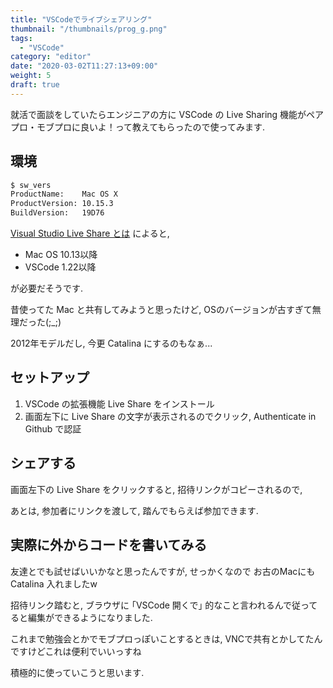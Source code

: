 ```yaml
---
title: "VSCodeでライブシェアリング"
thumbnail: "/thumbnails/prog_g.png"
tags:
  - "VSCode"
category: "editor"
date: "2020-03-02T11:27:13+09:00"
weight: 5
draft: true
---
```


就活で面談をしていたらエンジニアの方に VSCode の Live Sharing 機能がペアプロ・モブプロに良いよ！って教えてもらったので使ってみます.

## 環境

``` bash
$ sw_vers
ProductName:    Mac OS X
ProductVersion: 10.15.3
BuildVersion:   19D76
```

[Visual Studio Live Share とは](https://docs.microsoft.com/ja-jp/visualstudio/liveshare/) によると,

- Mac OS 10.13以降
- VSCode 1.22以降

が必要だそうです.

昔使ってた Mac と共有してみようと思ったけど, OSのバージョンが古すぎて無理だった(;_;)

2012年モデルだし, 今更 Catalina にするのもなぁ...

## セットアップ

1. VSCode の拡張機能 Live Share をインストール
1. 画面左下に Live Share の文字が表示されるのでクリック, Authenticate in Github で認証

## シェアする

画面左下の Live Share をクリックすると, 招待リンクがコピーされるので,

あとは, 参加者にリンクを渡して, 踏んでもらえば参加できます.

## 実際に外からコードを書いてみる

友達とでも試せばいいかなと思ったんですが, せっかくなので お古のMacにも Catalina 入れましたw

招待リンク踏むと, ブラウザに ｢VSCode 開くで｣ 的なこと言われるんで従ってると編集ができるようになりました.

これまで勉強会とかでモブプロっぽいことするときは, VNCで共有とかしてたんですけどこれは便利でいいっすね

積極的に使っていこうと思います.
